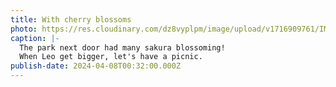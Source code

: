 ```yaml
---
title: With cherry blossoms
photo: https://res.cloudinary.com/dz8vyplpm/image/upload/v1716909761/IMG_9436_auncyz.jpg
caption: |-
  The park next door had many sakura blossoming!
  When Leo get bigger, let's have a picnic.
publish-date: 2024-04-08T00:32:00.000Z
---
```

